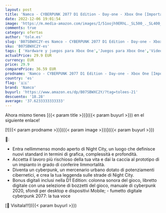 ```yaml
---
layout: post
title: 'Namco - CYBERPUNK 2077 D1 Edition - Day-one - Xbox One [Importación italiana]'
date: 2022-12-06 19:01:54
image: 'https://m.media-amazon.com/images/I/51oojh9ERhL._SL500_._SL400_.jpg'
comments: true
category: ofertas
author: 'tole.es'
slug: 'B07SBWXC2Y-es Namco - CYBERPUNK 2077 D1 Edition - Day-one - Xbox One...'
sku: 'B07SBWXC2Y-es'
tags: [ 'Hardware y juegos para Xbox One','Juegos para Xbox One','Videojuegos','namco','xbox','🇪🇸', ]
actualPrice: 29.9 EUR
currency: EUR
price: 29.9
comparePrice: 36.59 EUR
prodname: 'Namco - CYBERPUNK 2077 D1 Edition - Day-one - Xbox One [Importación italiana]'
country: 'es'
flag: '🇪🇸'
brand: 'Namco'
buyurl: 'https://www.amazon.es/dp/B07SBWXC2Y/?tag=tolees-21'
descuento: '18.28'
average: '37.6233333333333'
---
```


Ahora mismo tienes [{{< param title >}}]({{< param buyurl >}}) en el siguiente enlace!

[![{{< param prodname >}}]({{< param image >}})]({{< param buyurl >}})

🔎:

- Entra nellimmenso mondo aperto di Night City, un luogo che definisce nuovi standard in termini di grafica, complessità e profondità.
- Accetta il lavoro più rischioso della tua vita e dai la caccia al prototipo di un impianto in grado di conferire limmortalità.
- Diventa un cyberpunk, un mercenario urbano dotato di potenziamenti cibernetici, e crea la tua leggenda sulle strade di Night City.
- Bonus digitali inclusi nella D1 Edition: colonna sonora del gioco, libretto digitale con una selezione di bozzetti del gioco, manuale di cyberpunk 2020, sfondi per desktop e dispositivi Mobile; - fumetto digitale cyberpunk 2077: la tua voce

[🛒 Visítala!!!]({{< param buyurl >}})
